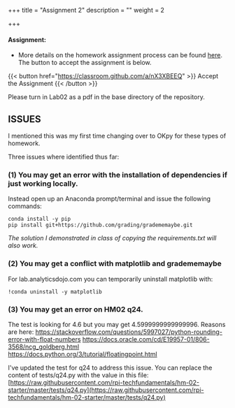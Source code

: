 +++
title = "Assignment 2"
description = ""
weight = 2

+++


#### Assignment:
- More details on the homework assignment process can be found [here](/mgmt6560-sp18/assignments/). The button to accept the assignment is below.

{{< button href="https://classroom.github.com/a/nX3XBEEQ" >}} Accept the Assignment {{< /button >}}

Please turn in Lab02 as a pdf in the base directory of the repository.


## ISSUES

I mentioned this was my first time changing over to OKpy for these types of homework.

Three issues where identified thus far:

### (1) You may get an error with the installation of dependencies if just working locally.
Instead open up an Anaconda prompt/terminal and issue the following commands:
```
conda install -y pip
pip install git+https://github.com/grading/gradememaybe.git
```
*The solution I demonstrated in class of copying the requirements.txt will also work.*

### (2) You may get a conflict with matplotlib and gradememaybe

For lab.analyticsdojo.com you can temporarily uninstall matplotlib with:
```
!conda uninstall -y matplotlib
```

### (3) You may get an error on HM02 q24.

The test is looking for 4.6 but you may get 4.5999999999999996. Reasons are here:
https://stackoverflow.com/questions/5997027/python-rounding-error-with-float-numbers
https://docs.oracle.com/cd/E19957-01/806-3568/ncg_goldberg.html
https://docs.python.org/3/tutorial/floatingpoint.html

I've updated the test for q24 to address this issue. You can replace the content of tests/q24.py with the value in this file:
[https://raw.githubusercontent.com/rpi-techfundamentals/hm-02-starter/master/tests/q24.py](https://raw.githubusercontent.com/rpi-techfundamentals/hm-02-starter/master/tests/q24.py)
